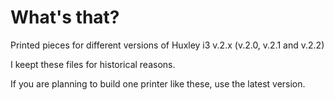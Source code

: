 # What's that?

Printed pieces for different versions of Huxley i3 v.2.x (v.2.0, v.2.1 and v.2.2)

I keept these files for historical reasons. 

If you are planning to build one printer like these, use the latest version.